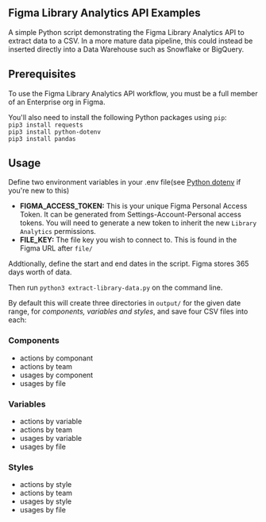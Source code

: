 ## Figma Library Analytics API Examples

A simple Python script demonstrating the Figma Library Analytics API to extract data to a CSV. In a more mature data pipeline, this could instead be inserted directly into a Data Warehouse such as Snowflake or BigQuery.


## Prerequisites

To use the Figma Library Analytics API  workflow, you must be a full member of an Enterprise org in Figma. 

You'll also need to install the following Python packages using `pip`:  
`pip3 install requests`  
`pip3 install python-dotenv`  
`pip3 install pandas`


## Usage

Define two environment variables in your .env file(see [Python dotenv](https://pypi.org/project/python-dotenv/) if you're new to this)
- **FIGMA_ACCESS_TOKEN:** This is your unique Figma Personal Access Token. It can be generated from Settings-Account-Personal access tokens. You will need to generate a new token to inherit the new `Library Analytics` permissions.
- **FILE_KEY:** The file key you wish to connect to. This is found in the Figma URL after `file/`

Addtionally, define the start and end dates in the script. Figma stores 365 days worth of data.

Then run `python3 extract-library-data.py` on the command line. 

By default this will create three directories in `output/` for the given date range, for *components, variables and styles*, and save four CSV files into each:

### Components

 - actions by componant  
 - actions by team
 - usages by component
 - usages by file

### Variables

 - actions by variable  
 - actions by team
 - usages by variable
 - usages by file

 ### Styles

 - actions by style  
 - actions by team
 - usages by style
 - usages by file
